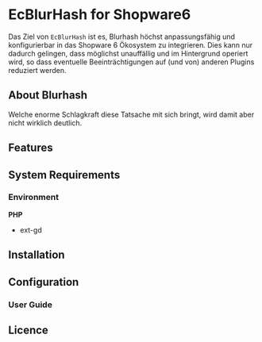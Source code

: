 # EcBlurHash for Shopware6

Das Ziel von `EcBlurHash` ist es, Blurhash höchst anpassungsfähig und konfigurierbar in das Shopware 6 Ökosystem zu integrieren.
Dies kann nur dadurch gelingen, dass möglichst unauffällig und im Hintergrund operiert wird, so dass eventuelle Beeinträchtigungen auf (und von) anderen Plugins reduziert werden.

## About Blurhash

Welche enorme Schlagkraft diese Tatsache mit sich bringt, wird damit aber nicht wirklich deutlich.


## Features

## System Requirements

### Environment

__PHP__

- ext-gd

## Installation

## Configuration

### User Guide

## Licence
